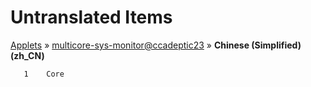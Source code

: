 # Untranslated Items
[Applets](../../../README.md) &#187; [multicore-sys-monitor@ccadeptic23](../README.md) &#187; **Chinese (Simplified) (zh_CN)**

       1	Core
